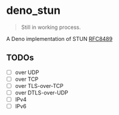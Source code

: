 # deno_stun

> Still in working process.

A Deno implementation of STUN [RFC8489](https://datatracker.ietf.org/doc/html/rfc8489)


## TODOs

- [ ] over UDP
- [ ] over TCP
- [ ] over TLS-over-TCP
- [ ] over DTLS-over-UDP
- [ ] IPv4
- [ ] IPv6
